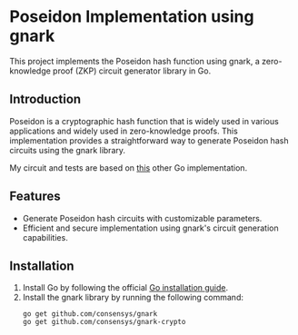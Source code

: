 # Poseidon Implementation using gnark

This project implements the Poseidon hash function using gnark, a zero-knowledge proof (ZKP) circuit generator library in Go.

## Introduction

Poseidon is a cryptographic hash function that is widely used in various applications and widely used in zero-knowledge proofs. This implementation provides a straightforward way to generate Poseidon hash circuits using the gnark library.

My circuit and tests are based on [this](https://github.com/iden3/go-iden3-crypto) other Go implementation.

## Features

- Generate Poseidon hash circuits with customizable parameters.
- Efficient and secure implementation using gnark's circuit generation capabilities.

## Installation

1. Install Go by following the official [Go installation guide](https://golang.org/doc/install).
2. Install the gnark library by running the following command:
   ```shell
   go get github.com/consensys/gnark
   go get github.com/consensys/gnark-crypto
   ```

